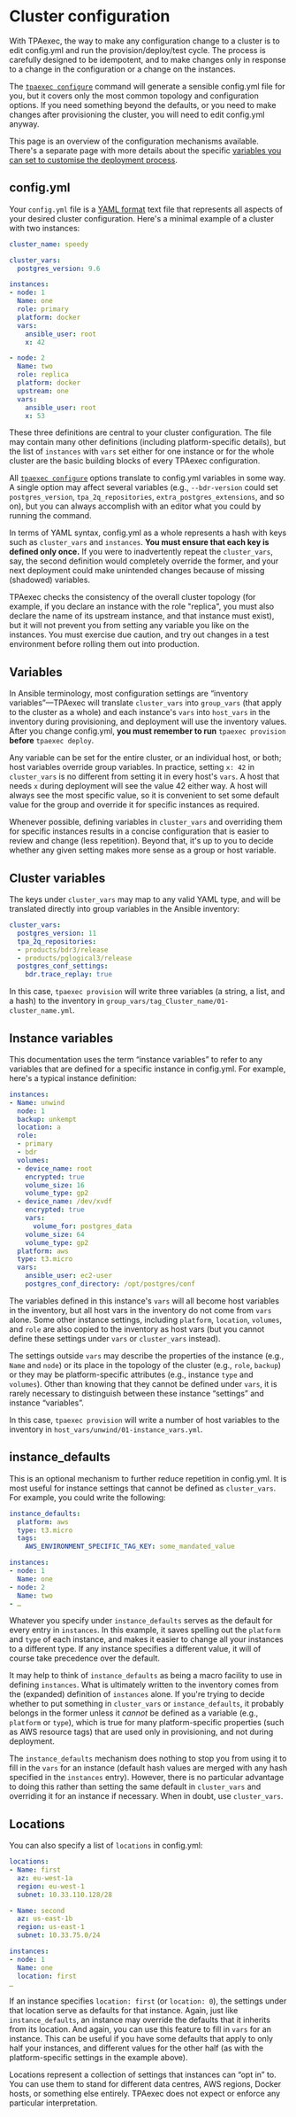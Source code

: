 # Cluster configuration

With TPAexec, the way to make any configuration change to a cluster is
to edit config.yml and run the provision/deploy/test cycle. The process
is carefully designed to be idempotent, and to make changes only in
response to a change in the configuration or a change on the instances.

The [`tpaexec configure`](tpaexec-configure.md) command will generate
a sensible config.yml file for you, but it covers only the most common
topology and configuration options. If you need something beyond the
defaults, or you need to make changes after provisioning the cluster,
you will need to edit config.yml anyway.

This page is an overview of the configuration mechanisms available.
There's a separate page with more details about the specific
[variables you can set to customise the deployment process](configure-instance.md).

## config.yml

Your `config.yml` file is a
[YAML format](https://yaml.org) text file that represents all aspects of
your desired cluster configuration. Here's a minimal example of a
cluster with two instances:

```yaml
cluster_name: speedy

cluster_vars:
  postgres_version: 9.6

instances:
- node: 1
  Name: one
  role: primary
  platform: docker
  vars:
    ansible_user: root
    x: 42

- node: 2
  Name: two
  role: replica
  platform: docker
  upstream: one
  vars:
    ansible_user: root
    x: 53
```

These three definitions are central to your cluster configuration. The
file may contain many other definitions (including platform-specific
details), but the list of `instances` with `vars` set either for one
instance or for the whole cluster are the basic building blocks of
every TPAexec configuration.

All
[`tpaexec configure`](tpaexec-configure.md)
options translate to config.yml variables in
some way. A single option may affect several variables (e.g.,
`--bdr-version` could set `postgres_version`,
`tpa_2q_repositories`, `extra_postgres_extensions`, and so on), but
you can always accomplish with an editor what you could by running the
command.

In terms of YAML syntax, config.yml as a whole represents a hash with
keys such as `cluster_vars` and `instances`. **You must ensure that
each key is defined only once.** If you were to inadvertently repeat the
`cluster_vars`, say, the second definition would completely override
the former, and your next deployment could make unintended changes
because of missing (shadowed) variables.

TPAexec checks the consistency of the overall cluster topology (for
example, if you declare an instance with the role "replica", you must
also declare the name of its upstream instance, and that instance must
exist), but it will not prevent you from setting any variable you like
on the instances. You must exercise due caution, and try out changes in
a test environment before rolling them out into production.

## Variables

In Ansible terminology, most configuration settings are “inventory
variables”—TPAexec will translate `cluster_vars` into `group_vars`
(that apply to the cluster as a whole) and each instance's `vars` into
`host_vars` in the inventory during provisioning, and deployment will
use the inventory values. After you change config.yml, **you must
remember to run** `tpaexec provision` **before** `tpaexec deploy`.

Any variable can be set for the entire cluster, or an individual host,
or both; host variables override group variables. In practice, setting
`x: 42` in `cluster_vars` is no different from setting it in every
host's `vars`. A host that needs `x` during deployment will see the
value 42 either way. A host will always see the most specific value, so
it is convenient to set some default value for the group and override it
for specific instances as required.

Whenever possible, defining variables in `cluster_vars` and overriding
them for specific instances results in a concise configuration that is
easier to review and change (less repetition). Beyond that, it's up to
you to decide whether any given setting makes more sense as a group or
host variable.

## Cluster variables

The keys under `cluster_vars` may map to any valid YAML type, and will
be translated directly into group variables in the Ansible inventory:

```yaml
cluster_vars:
  postgres_version: 11
  tpa_2q_repositories:
  - products/bdr3/release
  - products/pglogical3/release
  postgres_conf_settings:
    bdr.trace_replay: true
```

In this case, `tpaexec provision` will write three variables (a
string, a list, and a hash) to the inventory in
`group_vars/tag_Cluster_name/01-cluster_name.yml`.

## Instance variables

This documentation uses the term “instance variables” to refer to any
variables that are defined for a specific instance in config.yml. For
example, here's a typical instance definition:

```yaml
instances:
- Name: unwind
  node: 1
  backup: unkempt
  location: a
  role:
  - primary
  - bdr
  volumes:
  - device_name: root
    encrypted: true
    volume_size: 16
    volume_type: gp2
  - device_name: /dev/xvdf
    encrypted: true
    vars:
      volume_for: postgres_data
    volume_size: 64
    volume_type: gp2
  platform: aws
  type: t3.micro
  vars:
    ansible_user: ec2-user
    postgres_conf_directory: /opt/postgres/conf
```

The variables defined in this instance's `vars` will all become host
variables in the inventory, but all host vars in the inventory do not
come from `vars` alone. Some other instance settings, including
`platform`, `location`, `volumes`, and `role` are also copied to the
inventory as host vars (but you cannot define these settings under
`vars` or `cluster_vars` instead).

The settings outside `vars` may describe the properties of the instance
(e.g., `Name` and `node`) or its place in the topology of the cluster
(e.g., `role`, `backup`) or they may be platform-specific attributes
(e.g., instance `type` and `volumes`). Other than knowing that they
cannot be defined under `vars`, it is rarely necessary to distinguish
between these instance “settings” and instance “variables”.

In this case, `tpaexec provision` will write a number of host
variables to the inventory in `host_vars/unwind/01-instance_vars.yml`.

## instance_defaults

This is an optional mechanism to further reduce repetition in
config.yml. It is most useful for instance settings that cannot be
defined as `cluster_vars`. For example, you could write the following:

```yaml
instance_defaults:
  platform: aws
  type: t3.micro
  tags:
    AWS_ENVIRONMENT_SPECIFIC_TAG_KEY: some_mandated_value

instances:
- node: 1
  Name: one
- node: 2
  Name: two
- …
```

Whatever you specify under `instance_defaults` serves as the default for
every entry in `instances`. In this example, it saves spelling out the
`platform` and `type` of each instance, and makes it easier to change
all your instances to a different type. If any instance specifies a
different value, it will of course take precedence over the default.

It may help to think of `instance_defaults` as being a macro facility to
use in defining `instances`. What is ultimately written to the inventory
comes from the (expanded) definition of `instances` alone. If you're
trying to decide whether to put something in `cluster_vars` or
`instance_defaults`, it probably belongs in the former unless it
_cannot_ be defined as a variable (e.g., `platform` or `type`), which is
true for many platform-specific properties (such as AWS resource tags)
that are used only in provisioning, and not during deployment.

The `instance_defaults` mechanism does nothing to stop you from using it
to fill in the `vars` for an instance (default hash values are merged
with any hash specified in the `instances` entry). However, there is no
particular advantage to doing this rather than setting the same default
in `cluster_vars` and overriding it for an instance if necessary. When
in doubt, use `cluster_vars`.

## Locations

You can also specify a list of `locations` in config.yml:

```yaml
locations:
- Name: first
  az: eu-west-1a
  region: eu-west-1
  subnet: 10.33.110.128/28

- Name: second
  az: us-east-1b
  region: us-east-1
  subnet: 10.33.75.0/24

instances:
- node: 1
  Name: one
  location: first
…
```

If an instance specifies `location: first` (or `location: 0`), the
settings under that location serve as defaults for that instance. Again,
just like `instance_defaults`, an instance may override the defaults
that it inherits from its location. And again, you can use this feature
to fill in `vars` for an instance. This can be useful if you have some
defaults that apply to only half your instances, and different values
for the other half (as with the platform-specific settings in the
example above).

Locations represent a collection of settings that instances can “opt in”
to. You can use them to stand for different data centres, AWS regions,
Docker hosts, or something else entirely. TPAexec does not expect or
enforce any particular interpretation.
